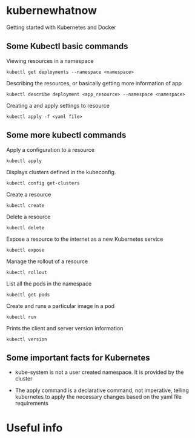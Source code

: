 # kubernewhatnow
Getting started with Kubernetes and Docker


## Some Kubectl basic commands 
Viewing resources in a namespace
```
kubectl get deployments --namespace <namespace>
```

Describing the resources, or basically getting more information of app
```
kubectl describe deployment <app_resource> --namespace <namespace>
```

Creating a and apply settings to resource
```
kubectl apply -f <yaml file>
```

## Some more kubectl commands

Apply a configuration to a resource
```
kubectl apply
```

Displays clusters defined in the kubeconfig.
```
kubectl config get-clusters
```

Create a resource
```
kubectl create
```

Delete a resource
```
kubectl delete
```

Expose a resource to the internet as a new Kubernetes service
```
kubectl expose
```

Manage the rollout of a resource
```
kubectl rollout
```

List all the pods in the namespace
```
kubectl get pods
```

Create and runs a particular image in a pod
```
kubectl run
```

Prints the client and server version information
```
kubectl version
```

## Some important facts for Kubernetes

- kube-system is not a user created namespace. It is provided by the cluster

- The apply command is a declarative command, not imperative, telling kubernetes to apply the necessary changes based on the yaml file requirements


# Useful info
